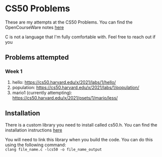 # CS50 Problems

These are my attempts at the CS50 Problems.  You can find the OpenCourseWare notes [here](https://cs50.harvard.edu/x/2021/)

C is not a language that I'm fully comfortable with.  Feel free to reach out if you 

## Problems attempted

### Week 1
1. hello: https://cs50.harvard.edu/x/2021/labs/1/hello/
1. population: https://cs50.harvard.edu/x/2021/labs/1/population/
1. mario1 (currently attempting): https://cs50.harvard.edu/x/2021/psets/1/mario/less/

## Installation
There is a custom library you need to install called cs50.h.  You can find the installation instructions [here](https://cs50.readthedocs.io/libraries/cs50/c/)

You will need to link this library when you build the code.  You can do this using the following command:  
`clang file_name.c -lcs50 -o file_name_output`
